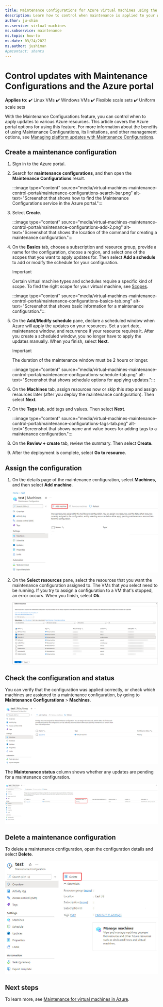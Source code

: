 ```yaml
---
title: Maintenance Configurations for Azure virtual machines using the Azure portal
description: Learn how to control when maintenance is applied to your Azure VMs by using Maintenance Configurations and the Azure portal.
author: ju-shim
ms.service: virtual-machines
ms.subservice: maintenance
ms.topic: how-to
ms.date: 03/24/2022
ms.author: jushiman
#pmcontact: shants
---
```


# Control updates with Maintenance Configurations and the Azure portal

**Applies to:** :heavy_check_mark: Linux VMs :heavy_check_mark: Windows VMs :heavy_check_mark: Flexible scale sets :heavy_check_mark: Uniform scale sets

With the Maintenance Configurations feature, you can control when to apply updates to various Azure resources. This article covers the Azure portal options for using this feature. For more information about the benefits of using Maintenance Configurations, its limitations, and other management options, see [Managing platform updates with Maintenance Configurations](maintenance-configurations.md).

## Create a maintenance configuration

1. Sign in to the Azure portal.

1. Search for **maintenance configurations**, and then open the **Maintenance Configurations** result.

    :::image type="content" source="media/virtual-machines-maintenance-control-portal/maintenance-configurations-search-bar.png" alt-text="Screenshot that shows how to find the Maintenance Configurations service in the Azure portal.":::

1. Select **Create**.

    :::image type="content" source="media/virtual-machines-maintenance-control-portal/maintenance-configurations-add-2.png" alt-text="Screenshot that shows the location of the command for creating a maintenance configuration.":::

1. On the **Basics** tab, choose a subscription and resource group, provide a name for the configuration, choose a region, and select one of the scopes that you want to apply updates for. Then select **Add a schedule** to add or modify the schedule for your configuration.

    > [!IMPORTANT]
    > Certain virtual machine types and schedules require a specific kind of scope. To find the right scope for your virtual machine, see [Scopes](maintenance-configurations.md#scopes).

    :::image type="content" source="media/virtual-machines-maintenance-control-portal/maintenance-configurations-basics-tab.png" alt-text="Screenshot that shows basic information for a maintenance configuration.":::

1. On the **Add/Modify schedule** pane, declare a scheduled window when Azure will apply the updates on your resources. Set a start date, maintenance window, and recurrence if your resource requires it. After you create a scheduled window, you no longer have to apply the updates manually. When you finish, select **Next**.

    > [!IMPORTANT]
    > The duration of the maintenance window must be 2 hours or longer.

    :::image type="content" source="media/virtual-machines-maintenance-control-portal/maintenance-configurations-schedule-tab.png" alt-text="Screenshot that shows schedule options for applying updates.":::

1. On the **Machines** tab, assign resources now or skip this step and assign resources later (after you deploy the maintenance configuration). Then select **Next**.

1. On the **Tags** tab, add tags and values. Then select **Next**.

    :::image type="content" source="media/virtual-machines-maintenance-control-portal/maintenance-configurations-tags-tab.png" alt-text="Screenshot that shows name and value boxes for adding tags to a maintenance configuration.":::

1. On the **Review + create** tab, review the summary. Then select **Create**.

1. After the deployment is complete, select **Go to resource**.

## Assign the configuration

1. On the details page of the maintenance configuration, select **Machines**, and then select **Add machine**.

    ![Screenshot that shows the button for adding a machine.](media/virtual-machines-maintenance-control-portal/maintenance-configurations-add-assignment.png)

1. On the **Select resources** pane, select the resources that you want the maintenance configuration assigned to. The VMs that you select need to be running. If you try to assign a configuration to a VM that's stopped, an error occurs. When you finish, select **Ok**.

    ![Screenshot that shows the selection of resources.](media/virtual-machines-maintenance-control-portal/maintenance-configurations-select-resource.png)

## Check the configuration and status

You can verify that the configuration was applied correctly, or check which machines are assigned to a maintenance configuration, by going to **Maintenance Configurations** > **Machines**.

![Screenshot that shows where to check a maintenance configuration in the Azure portal.](media/virtual-machines-maintenance-control-portal/maintenance-configurations-host-type.png)

The **Maintenance status** column shows whether any updates are pending for a maintenance configuration.

![Screenshot that shows a pending status for an update.](media/virtual-machines-maintenance-control-portal/maintenance-configurations-pending.png)

## Delete a maintenance configuration

To delete a maintenance configuration, open the configuration details and select **Delete**.

![Screenshot that shows the button for deleting a configuration.](media/virtual-machines-maintenance-control-portal/maintenance-configurations-delete.png)

## Next steps

To learn more, see [Maintenance for virtual machines in Azure](maintenance-and-updates.md).
